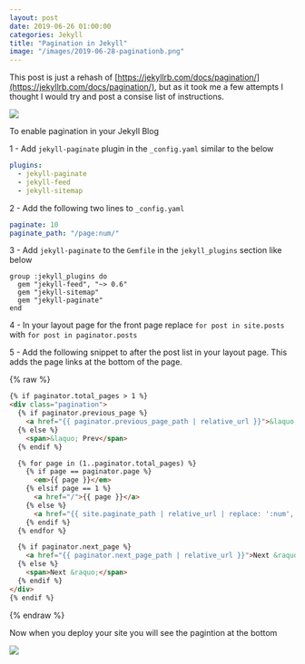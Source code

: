 ```yaml
---
layout: post
date: 2019-06-26 01:00:00
categories: Jekyll
title: "Pagination in Jekyll"
image: "/images/2019-06-28-paginationb.png"
---
```


This post is just a rehash of [https://jekyllrb.com/docs/pagination/](https://jekyllrb.com/docs/pagination/), but as it took me a few attempts I thought I would try and post a consise list of instructions.
<!--more-->
![](/images/2019-06-28-paginationb.png)

To enable pagination in your Jekyll Blog

1 - Add `jekyll-paginate` plugin in the `_config.yaml` similar to the below

```yaml
plugins:
  - jekyll-paginate
  - jekyll-feed
  - jekyll-sitemap
```

2 - Add the following two lines to `_config.yaml`

```yaml
paginate: 10
paginate_path: "/page:num/"
```

3 - Add `jekyll-paginate` to the `Gemfile` in the `jekyll_plugins` section like below

<pre><code>group :jekyll_plugins do
  gem "jekyll-feed", "~> 0.6"
  gem "jekyll-sitemap"
  gem "jekyll-paginate"
end
</code></pre>

4 - In your layout page for the front page replace `for post in site.posts ` with `for post in paginator.posts`

5 - Add the following snippet to after the post list in your layout page. This adds the page links at the bottom of the page.

{% raw %}
```html
{% if paginator.total_pages > 1 %}
<div class="pagination">
  {% if paginator.previous_page %}
    <a href="{{ paginator.previous_page_path | relative_url }}">&laquo; Prev</a>
  {% else %}
    <span>&laquo; Prev</span>
  {% endif %}

  {% for page in (1..paginator.total_pages) %}
    {% if page == paginator.page %}
      <em>{{ page }}</em>
    {% elsif page == 1 %}
      <a href="/">{{ page }}</a>
    {% else %}
      <a href="{{ site.paginate_path | relative_url | replace: ':num', page }}">{{ page }}</a>
    {% endif %}
  {% endfor %}

  {% if paginator.next_page %}
    <a href="{{ paginator.next_page_path | relative_url }}">Next &raquo;</a>
  {% else %}
    <span>Next &raquo;</span>
  {% endif %}
</div>
{% endif %}
```
{% endraw %}

Now when you deploy your site  you will see the pagintion at the bottom

![](/images/2019-06-28-paginationb.png)
